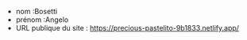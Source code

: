 - nom :Bosetti
- prénom :Angelo
- URL publique du site : https://precious-pastelito-9b1833.netlify.app/
